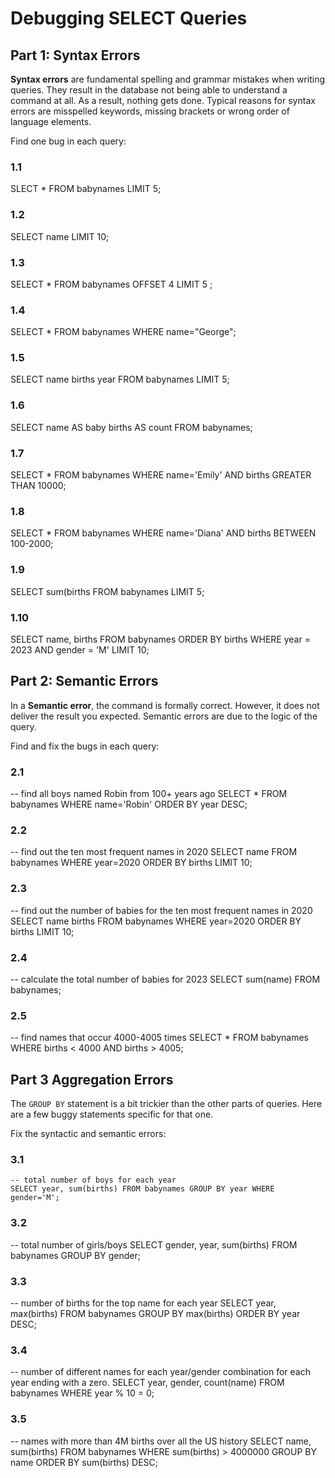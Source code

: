 
# Debugging SELECT Queries

## Part 1: Syntax Errors

**Syntax errors** are fundamental spelling and grammar mistakes when writing queries.
They result in the database not being able to understand a command at all.
As a result, nothing gets done.
Typical reasons for syntax errors are misspelled keywords, missing brackets or wrong order of language elements.

Find one bug in each query:

### 1.1

SLECT * FROM babynames LIMIT 5; 

### 1.2

SELECT name LIMIT 10;

### 1.3

SELECT * FROM babynames OFFSET 4 LIMIT 5 ;

### 1.4

SELECT * FROM babynames WHERE name="George";

### 1.5

SELECT name births year FROM babynames LIMIT 5;

### 1.6

SELECT name AS baby births AS count FROM babynames;

### 1.7

SELECT * FROM babynames 
WHERE name='Emily' AND births GREATER THAN 10000;

### 1.8

SELECT * FROM babynames 
WHERE name='Diana' AND births BETWEEN 100-2000;

### 1.9

SELECT sum(births FROM babynames LIMIT 5;

### 1.10

SELECT name, births 
FROM babynames 
ORDER BY births
WHERE year = 2023 AND gender = 'M' 
LIMIT 10;


## Part 2: Semantic Errors

In a **Semantic error**, the command is formally correct.
However, it does not deliver the result you expected.
Semantic errors are due to the logic of the query.

Find and fix the bugs in each query:

### 2.1

-- find all boys named Robin from 100+ years ago
SELECT * FROM babynames WHERE name='Robin' ORDER BY year DESC;

### 2.2

-- find out the ten most frequent names in 2020
SELECT name FROM babynames 
WHERE year=2020
ORDER BY births
LIMIT 10;

### 2.3

-- find out the number of babies for the ten most frequent names in 2020
SELECT name births FROM babynames
WHERE year=2020
ORDER BY births
LIMIT 10;

### 2.4

-- calculate the total number of babies for 2023
SELECT sum(name) FROM babynames;

### 2.5

-- find names that occur 4000-4005 times
SELECT * FROM babynames WHERE births < 4000 AND births > 4005;


## Part 3 Aggregation Errors

The `GROUP BY` statement is a bit trickier than the other parts of queries.
Here are a few buggy statements specific for that one.

Fix the syntactic and semantic errors:

### 3.1

    -- total number of boys for each year
    SELECT year, sum(births) FROM babynames GROUP BY year WHERE gender='M';

### 3.2

-- total number of girls/boys
SELECT gender, year, sum(births) FROM babynames GROUP BY gender;

### 3.3

-- number of births for the top name for each year
SELECT year, max(births) FROM babynames GROUP BY max(births) ORDER BY year DESC;

### 3.4

-- number of different names for each year/gender combination for each year ending with a zero.
SELECT year, gender, count(name) FROM babynames WHERE year % 10 = 0;

### 3.5

-- names with more than 4M births over all the US history
SELECT name, sum(births) FROM babynames WHERE sum(births) > 4000000 GROUP BY name ORDER BY sum(births) DESC;
